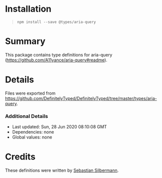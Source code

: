 # Installation
> `npm install --save @types/aria-query`

# Summary
This package contains type definitions for aria-query (https://github.com/A11yance/aria-query#readme).

# Details
Files were exported from https://github.com/DefinitelyTyped/DefinitelyTyped/tree/master/types/aria-query.

### Additional Details
 * Last updated: Sun, 28 Jun 2020 08:10:08 GMT
 * Dependencies: none
 * Global values: none

# Credits
These definitions were written by [Sebastian Silbermann](https://github.com/eps1lon).
